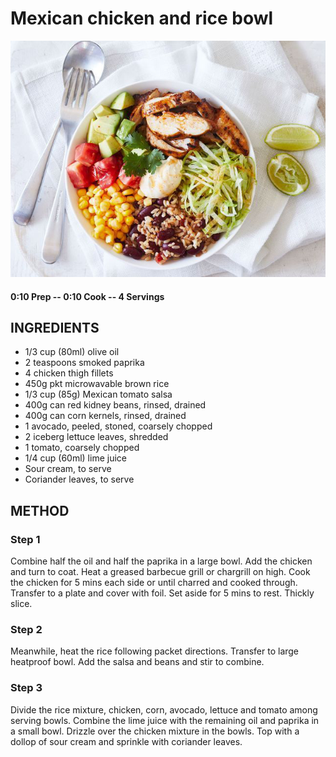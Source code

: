 # Mexican chicken and rice bowl
![](https://raw.githubusercontent.com/fuzzwah/recipes/images/pics/Mexican_chicken_and_rice_bowl.jpg)
#### 0:10 Prep -- 0:10 Cook -- 4 Servings
## INGREDIENTS
* 1/3 cup (80ml) olive oil
* 2 teaspoons smoked paprika
* 4 chicken thigh fillets
* 450g pkt microwavable brown rice
* 1/3 cup (85g) Mexican tomato salsa
* 400g can red kidney beans, rinsed, drained
* 400g can corn kernels, rinsed, drained
* 1 avocado, peeled, stoned, coarsely chopped
* 2 iceberg lettuce leaves, shredded
* 1 tomato, coarsely chopped
* 1/4 cup (60ml) lime juice
* Sour cream, to serve
* Coriander leaves, to serve
## METHOD
### Step 1
Combine half the oil and half the paprika in a large bowl. Add the chicken and turn to coat. Heat a greased barbecue grill or chargrill on high. Cook the chicken for 5 mins each side or until charred and cooked through. Transfer to a plate and cover with foil. Set aside for 5 mins to rest. Thickly slice.
### Step 2
Meanwhile, heat the rice following packet directions. Transfer to large heatproof bowl. Add the salsa and beans and stir to combine.
### Step 3
Divide the rice mixture, chicken, corn, avocado, lettuce and tomato among serving bowls. Combine the lime juice with the remaining oil and paprika in a small bowl. Drizzle over the chicken mixture in the bowls. Top with a dollop of sour cream and sprinkle with coriander leaves.

